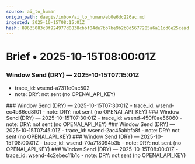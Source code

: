 ```yaml
---
source: ai_to_human
origin_path: daegis/inbox/ai_to_human/eb0e6dc226ac.md
ingested: 2025-10-15T08:15:01Z
hash: 89635083c8f924977d0838cbbf04de7bb7be9b2b0d5677285a6a11cd0e25cead
---
```

# Brief • 2025-10-15T08:00:01Z

### Window Send (DRY) — 2025-10-15T07:15:01Z
- trace_id: wsend-a7311e0ac502
- note: DRY: not sent (no OPENAI_API_KEY)

<bundle snapshot omitted>
### Window Send (DRY) — 2025-10-15T07:30:01Z
- trace_id: wsend-ec4b86ed8f01
- note: DRY: not sent (no OPENAI_API_KEY)

<bundle snapshot omitted>
### Window Send (DRY) — 2025-10-15T07:30:01Z
- trace_id: wsend-450f0ae56060
- note: DRY: not sent (no OPENAI_API_KEY)

<bundle snapshot omitted>
### Window Send (DRY) — 2025-10-15T07:45:01Z
- trace_id: wsend-2ac45abbfa8f
- note: DRY: not sent (no OPENAI_API_KEY)

<bundle snapshot omitted>
### Window Send (DRY) — 2025-10-15T08:00:01Z
- trace_id: wsend-70a718094b3b
- note: DRY: not sent (no OPENAI_API_KEY)

<bundle snapshot omitted>
### Window Send (DRY) — 2025-10-15T08:00:01Z
- trace_id: wsend-4c2ebec11b1c
- note: DRY: not sent (no OPENAI_API_KEY)

<bundle snapshot omitted>

